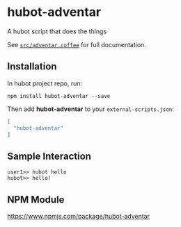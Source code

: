 # hubot-adventar

A hubot script that does the things

See [`src/adventar.coffee`](src/adventar.coffee) for full documentation.

## Installation

In hubot project repo, run:

`npm install hubot-adventar --save`

Then add **hubot-adventar** to your `external-scripts.json`:

```json
[
  "hubot-adventar"
]
```

## Sample Interaction

```
user1>> hubot hello
hubot>> hello!
```

## NPM Module

https://www.npmjs.com/package/hubot-adventar
